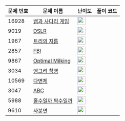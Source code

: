 | 문제 번호 | 문제 이름 | 난이도 | 풀이 코드 |
| --- | --- | --- | --- |
| 16928 | [뱀과 사다리 게임](https://www.acmicpc.net/problem/16928) | <img height="25px" width="25px=" src="https://static.solved.ac/tier_small/11.svg"/> |  |
| 9019 | [DSLR](https://www.acmicpc.net/problem/9019) | <img height="25px" width="25px=" src="https://static.solved.ac/tier_small/12.svg"/> |  |
| 1967 | [트리의 지름](https://www.acmicpc.net/problem/1967) | <img height="25px" width="25px=" src="https://static.solved.ac/tier_small/12.svg"/> |  |
| 2857 | [FBI](https://www.acmicpc.net/problem/2857) | <img height="25px" width="25px=" src="https://static.solved.ac/tier_small/3.svg"/> |  |
| 9867 | [Optimal Milking](https://www.acmicpc.net/problem/9867) | <img height="25px" width="25px=" src="https://static.solved.ac/tier_small/19.svg"/> |  |
| 3034 | [앵그리 창영](https://www.acmicpc.net/problem/3034) | <img height="25px" width="25px=" src="https://static.solved.ac/tier_small/3.svg"/> |  |
| 10569 | [다면체](https://www.acmicpc.net/problem/10569) | <img height="25px" width="25px=" src="https://static.solved.ac/tier_small/3.svg"/> |  |
| 3047 | [ABC](https://www.acmicpc.net/problem/3047) | <img height="25px" width="25px=" src="https://static.solved.ac/tier_small/3.svg"/> |  |
| 5988 | [홀수일까 짝수일까](https://www.acmicpc.net/problem/5988) | <img height="25px" width="25px=" src="https://static.solved.ac/tier_small/3.svg"/> |  |
| 9610 | [사분면](https://www.acmicpc.net/problem/9610) | <img height="25px" width="25px=" src="https://static.solved.ac/tier_small/3.svg"/> |  |
